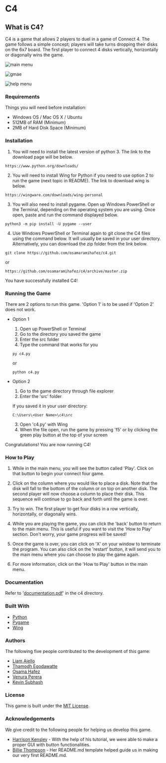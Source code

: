 # C4

## What is C4?

C4 is a game that allows 2 players to duel in a game of Connect 4.
The game follows a simple concept; players will take turns dropping their disks
on the 6x7 board. The first player to connect 4 disks vertically, horizontally
or diagonally wins the game.

![main menu](https://user-images.githubusercontent.com/24720900/54757784-50548b00-4bc1-11e9-85c9-1db55f266923.PNG)

![gmae](https://user-images.githubusercontent.com/24720900/54757786-50548b00-4bc1-11e9-8b19-6c7c2df9b8d3.png)

![help menu](https://user-images.githubusercontent.com/24720900/54757781-4fbbf480-4bc1-11e9-8e4e-437cea88795c.png)

### Requirements

Things you will need before installation:
* Windows OS / Mac OS X / Ubuntu
* 512MB of RAM (Minimum)
* 2MB of Hard Disk Space (Minimum)

### Installation

1) You will need to install the latest version of python 3. The link to the
download page will be below.

```
https://www.python.org/downloads/
```

2) You will need to install Wing for Python if you need to use 
option 2 to run the game (next topic in README). The link to download 
wing is below.

```
https://wingware.com/downloads/wing-personal
```

3) You will also need to install pygame. Open up Windows PowerShell or the Terminal,
depending on the operating system you are using. Once open, paste and run the command
displayed below.

```
python3 -m pip install -U pygame --user
```

4) Use Windows PowerShell or Terminal again to git clone the C4 files using
the command below. It will usually be saved in your user directory. Alternatively, 
you can download the zip folder from the link below.

```
git clone https://github.com/osamaramihafez/c4.git
```
or
```
https://github.com/osamaramihafez/c4/archive/master.zip
```


You have successfully installed C4!

### Running the Game

There are 2 options to run this game. 'Option 1' is to be used if 
'Option 2' does not work.

* Option 1 
    1) Open up PowerShell or Terminal
    2) Go to the directory you saved the game
    3) Enter the src folder
    4) Type the command that works for you
  
    ```
    py c4.py
    ```
   or
    ```
    python c4.py
    ```
 * Option 2
    1) Go to the game directory through file explorer
    2) Enter the 'src' folder
    
    If you saved it in your user directory:
    ```
    C:\Users\<User Name>\c4\src
    ```
    
    3) Open 'c4.py' with Wing
    4) When the file open, run the game by pressing 'f5' or
        by clicking the green play button at the top of your
        screen

Congratulations! You are now running C4!

### How to Play

1) While in the main menu, you will see the button called 'Play'. 
Click on that button to begin your connect four game.

2) Click on the column where you would like to place a disk.
Note that the disk will fall to the bottom of the column or on top on another disk.
The second player will now choose a column to place their disk. This sequence will 
continue to go back and forth until the game is over.

4) Try to win. The first player to get four disks in a row vertically,
horizontally, or diagonally wins.

5) While you are playing the game, you can click the 'back' button to return 
to the main menu. This is useful if you want to visit the 'How to Play' section.
Don't worry, your game progress will be saved!

6) Once the game is over, you can click on 'X' on your window to terminate the 
program. You can also click on the 'restart' button, it will send you to the main 
menu where you can choose to play the game again.

7) For more information, click on the 'How to Play' button in the main menu.

### Documentation

Refer to '[documentation.pdf](https://github.com/osamaramihafez/c4/blob/master/documentation.pdf)' in the c4 directory.

### Built With

* [Python](https://www.python.org/downloads/)
* [Pygame](https://www.pygame.org/wiki/GettingStarted)
* [Wing](https://wingware.com/downloads/wing-personal)

### Authors

The following five people contributed to the development of this game:
* [Liam Aiello](https://github.com/garboguy)
* [Thamodh Egodawatte](https://github.com/tego17)
* [Osama Hafez](https://github.com/osamaramihafez)
* [Venura Perera](https://github.com/venuraperera99)
* [Kevin Subhash](https://github.com/KevinSub)

### License

This game is built under the [MIT License](https://tasdikrahman.mit-license.org/).

### Acknowledgements

We give credit to the following people for helping us develop this game.

* [Harrison Kensley](https://pythonprogramming.net/pygame-start-menu-tutorial/) - With the help of his tutorial, we were able to make a proper GUI with button functionalities.
* [Billie Thompson](https://gist.github.com/PurpleBooth/109311bb0361f32d87a2) - Her README.md template helped guide us in making our very first README.md.
